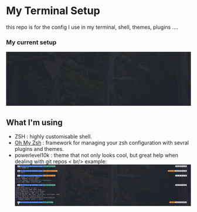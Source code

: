 # My Terminal Setup
this repo is for the config I use in my terminal, shell, themes, plugins ....


### My current setup
![Terminal screenshot](screenshot.gif)

## What I'm using

* ZSH : highly customisable shell.
* [Oh My Zsh](https://github.com/ohmyzsh/ohmyzsh) : framework for managing your zsh configuration with sevral plugins and themes.
* powerlevel10k : theme that not only looks cool, but great help when dealing with git repos < br/>
example:
![Git example](zsh.png)
